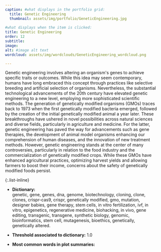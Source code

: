 ```yaml
---
caption: #what displays in the portfolio grid:
  title: Genetic Engineering
  thumbnail: assets/img/portfolio/GeneticEngineering.jpg
  
#what displays when the item is clicked:
title: Genetic Engineering
order: 12
subtitle: 
image: 
alt: #image alt text
wordcloud: assets/img/wordclouds/GeneticEngineering_wordcloud.png

---
```

Genetic engineering involves altering an organism's genes to achieve specific traits or outcomes. While this idea may seem contemporary, humans have long embraced this concept through practices like selective breeding and artificial selection of organisms. Nevertheless, the substantial technological advancements of the 20th century have elevated genetic engineering to a new level, employing more sophisticated scientific methods. The generation of genetically modified organisms (GMOs) traces back to 1973 when the first genetically modified bacteria emerged, followed by the creation of the initial genetically modified animal a year later. These breakthroughs have ushered in novel possibilities across natural sciences and diverse fields, particularly in agriculture and medicine. For the latter, genetic engineering has paved the way for advancements such as gene therapies, the development of animal model organisms enhancing our comprehension of human diseases, and the innovation of new treatment methods. However, genetic engineering stands at the center of many controversies, particularly in relation to the food industry and the commercialization of genetically modified crops. While these GMOs have enhanced agricultural practices, optimizing harvest yields and allowing farmers to boost their income, concerns about the safety of genetically modified foods persist.

{:.list-inline} 
- **Dictionary:**\
genetic, gene, genes, dna, genome, biotechnology, cloning, clone, clones, crispr-cas9, crispr, genetically modified, gmo, mutation, designer babies, gene therapy, stem cells, in vitro fertilization, ivf, in vitro, epigenetics, regenerative medicine, biohacking, in vivo, gene editing, transgenic, transgene, synthetic biology, genomic, bioinformatics, stem cell, mutagenesis, bioethics, genetically, genetically altered.

- **Threshold associated to dictionary:** 1.0

- **Most common words in plot summaries:** 
